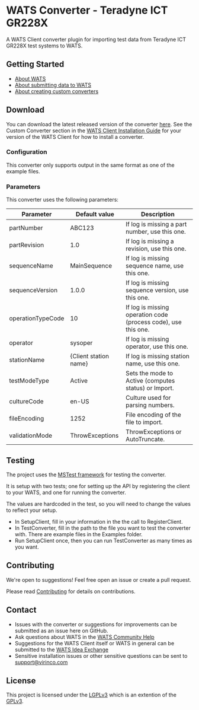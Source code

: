 ﻿# WATS Converter - Teradyne ICT GR228X

A WATS Client converter plugin for importing test data from Teradyne ICT GR228X test systems to WATS.

## Getting Started

* [About WATS](https://wats.com/manufacturing-intelligence/)
* [About submitting data to WATS](https://virinco.zendesk.com/hc/en-us/articles/207424613)
* [About creating custom converters](https://virinco.zendesk.com/hc/en-us/articles/207424593)

## Download

You can download the latest released version of the converter [here](https://github.com/Virinco/WATS-Client-Converter-Teradyne-ICT-GR228X/releases/latest). See the Custom Converter section in the [WATS Client Installation Guide](https://wats.com/download) for your version of the WATS Client for how to install a converter.

### Configuration

This converter only supports output in the same format as one of the example files.

### Parameters

This converter uses the following parameters:

| Parameter         | Default value         | Description                                                    |
|-------------------|-----------------------|----------------------------------------------------------------|
| partNumber        | ABC123                | If log is missing a part number, use this one.                 |
| partRevision      | 1.0                   | If log is missing a revision, use this one.                    |
| sequenceName      | MainSequence          | If log is missing sequence name, use this one.                 |
| sequenceVersion   | 1.0.0                 | If log is missing sequence version, use this one.              |
| operationTypeCode | 10                    | If log is missing operation code (process code), use this one. |
| operator          | sysoper               | If log is missing operator, use this one.                      |
| stationName       | {Client station name} | If log is missing station name, use this one.                  |
| testModeType      | Active                | Sets the mode to Active (computes status) or Import.           |
| cultureCode       | en-US                 | Culture used for parsing numbers.                              |
| fileEncoding      | 1252                  | File encoding of the file to import.                           |
| validationMode    | ThrowExceptions       | ThrowExceptions or AutoTruncate.                               |

## Testing

The project uses the [MSTest framework](https://docs.microsoft.com/en-us/visualstudio/test/quick-start-test-driven-development-with-test-explorer) for testing the converter.

It is setup with two tests; one for setting up the API by registering the client to your WATS, and one for running the converter.

The values are hardcoded in the test, so you will need to change the values to reflect your setup.
* In SetupClient, fill in your information in the the call to RegisterClient.
* In TestConverter, fill in the path to the file you want to test the converter with. There are example files in the Examples folder.
* Run SetupClient once, then you can run TestConverter as many times as you want.

## Contributing

We're open to suggestions! Feel free open an issue or create a pull request.

Please read [Contributing](CONTRIBUTING.md) for details on contributions.

## Contact

* Issues with the converter or suggestions for improvements can be submitted as an issue here on GitHub.
* Ask questions about WATS in the [WATS Community Help](https://virinco.zendesk.com/hc/en-us/community/topics/200229613)
* Suggestions for the WATS Client itself or WATS in general can be submitted to the [WATS Idea Exchange](https://virinco.zendesk.com/hc/en-us/community/topics/200229623)
* Sensitive installation issues or other sensitive questions can be sent to [support@virinco.com](mailto://support@virinco.com)

## License

This project is licensed under the [LGPLv3](COPYING.LESSER) which is an extention of the [GPLv3](COPYING).